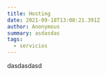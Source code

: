 ```yaml
---
title: Hosting
date: 2021-09-18T13:08:21.391Z
author: Anonymous
summary: asdasdas
tags:
  - servicios
---
```

dasdasdasd